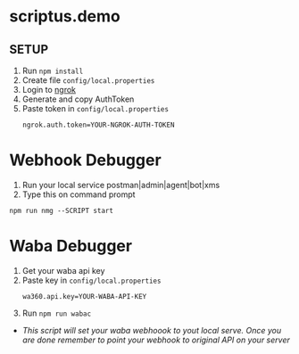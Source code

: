 # scriptus.demo

## SETUP
1. Run `npm install`
2. Create file `config/local.properties`
3. Login to [ngrok](https://dashboard.ngrok.com/)
4. Generate and copy AuthToken
5. Paste token in `config/local.properties`
   ```properties
   ngrok.auth.token=YOUR-NGROK-AUTH-TOKEN
   ```


# Webhook Debugger
1. Run your local service postman|admin|agent|bot|xms
2. Type this on command prompt
```
npm run nmg --SCRIPT start
```

# Waba Debugger
1. Get your waba api key
2. Paste key in `config/local.properties`
   ```properties
   wa360.api.key=YOUR-WABA-API-KEY
   ```
3. Run `npm run wabac`

* _This script will set your waba webhoook to yout local serve. Once you are done remember to point your webhook to original API on your server_

   
 
